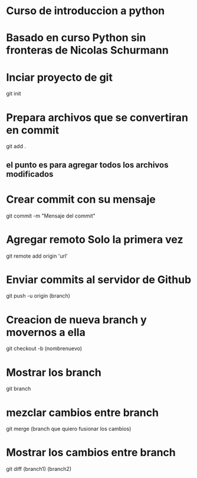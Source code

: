# Curso de introduccion a python
# Basado en curso Python sin fronteras de Nicolas Schurmann
# Inciar proyecto de git
git init

# Prepara archivos que se convertiran en commit
git add .

## el punto es para agregar todos los archivos modificados

# Crear commit con su mensaje
git commit -m "Mensaje del commit"

# Agregar remoto Solo la primera vez
git remote add origin 'url'

# Enviar commits al servidor de Github
git push -u origin (branch)

# Creacion de nueva branch y  movernos a ella
git checkout -b (nombrenuevo)

# Mostrar los branch
git branch

# mezclar cambios entre branch
git merge (branch que quiero fusionar los cambios)

# Mostrar los cambios entre branch
git diff (branch1) (branch2)